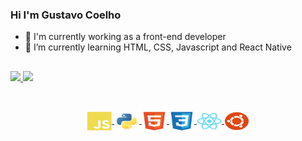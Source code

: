 ### Hi I'm Gustavo Coelho

- 🔭 I'm currently working as a front-end developer
- 🌱 I’m currently learning HTML, CSS, Javascript and React Native
##

<div>
  <a href="https://github.com/gcostacoelho?tab=repositories">
  <img height="180em" src="https://github-readme-stats.vercel.app/api?username=gcostacoelho&show_icons=true&theme=dark&title_color=7FFFD4&border_color=458B74&icon_color=7FFFD4&include_all_commits=true&count_private=true"/>
  <img height="180em" src="https://github-readme-stats.vercel.app/api/top-langs/?username=gcostacoelho&layout=compact&langs_count=7&theme=dark&title_color=7FFFD4&border_color=458B74&icon_color=7FFFD4"/>
</div>

##

<div style="display: inline_block" align="center"><br>
  <img align="center" alt="Guuh-Js" height="30" width="40" src="https://raw.githubusercontent.com/devicons/devicon/master/icons/javascript/javascript-plain.svg">
  <img align="center" alt="Guuh-Python" height="30" width="40" src="https://raw.githubusercontent.com/devicons/devicon/master/icons/python/python-original.svg">
  <img align="center" alt="Guuh-HTML" height="30" width="40" src="https://raw.githubusercontent.com/devicons/devicon/master/icons/html5/html5-original.svg">
  <img align="center" alt="Guuh-CSS" height="30" width="40" src="https://raw.githubusercontent.com/devicons/devicon/master/icons/css3/css3-original.svg">
  <img align="center" alt="Guuh-React" height="30" width="40" src="https://raw.githubusercontent.com/devicons/devicon/master/icons/react/react-original.svg">
  <img align="center" alt="Guuh-Ubuntu" height="30" width="40" src="https://raw.githubusercontent.com/devicons/devicon/master/icons/ubuntu/ubuntu-plain.svg">
</div>

  ##

